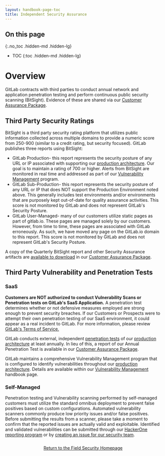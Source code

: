 ```yaml
---
layout: handbook-page-toc
title: Independent Security Assurance
---
```


## On this page
{:.no_toc .hidden-md .hidden-lg}

- TOC
{:toc .hidden-md .hidden-lg}

# Overview

GitLab contracts with third parties to conduct annual network and application penetration testing and perform continuous public security scanning (BitSight). Evidence of these are shared via our [Customer Assurance Package](https://about.gitlab.com/security/cap/).    

## Third Party Security Ratings

BitSight is a third party security rating platform that utilizes public information collected across multiple domains to provide a numeric score from 250-900 (similar to a credit rating, but security focused). GitLab publishes three reports using BitSight:
 
- GitLab Production- this report represents the security posture of any URL or IP associated with supporting our [production architecture](/handbook/engineering/infrastructure/production/architecture/). Our goal is to maintain a rating of 700 or higher. Alerts from BitSight are monitored in real time and addressed as part of our [Vulnerability Management](https://about.gitlab.com/handbook/security/security-engineering/application-security/vulnerability-management.html) program.
- GitLab Sub-Production- this report represents the security posture of any URL or IP that does NOT support the Production Environment noted above. This generally includes test environments and/or environments that are purposely kept out-of-date for quality assurance activities. This score is not monitored by GitLab and does not represent GitLab's Security Posture.
- GitLab User-Managed- many of our customers utilize static pages as part of gitlab.io. These pages are managed solely by our customers. However, from time to time, these pages are associated with GitLab erroneously. As such, we have moved any page on the GitLab.io domain to this report. This score is not monitored by GitLab and does not represent GitLab's Security Posture.

A copy of the Quarterly BitSight report and other Security Assurance artifacts are [available to download](https://about.gitlab.com/resources/customer-assurance-package/gitlab-cap-current.zip) in our [Customer Assurance Package](https://about.gitlab.com/security/cap/). 

## Third Party Vulnerability and Penetration Tests

### SaaS

**Customers are NOT authorized to conduct Vulnerability Scans or Penetration tests on GitLab's SaaS Application.** A penetration test determines whether or not defensive measures employed are strong enough to prevent security breaches. If our Customers or Prospects were to attempt their own penetration testing of our SaaS environment, it could appear as a real incident to GitLab. For more information, please review [GitLab's Terms of Service.](https://about.gitlab.com/terms/) 

GitLab conducts external, independent [penetration tests](/handbook/security/penetration-testing-policy.html) of our [production architecture](/handbook/engineering/infrastructure/production/architecture/) at least annually.  In lieu of this, a report of our Annual Penetration Test is available in our [Customer Assurance Package](https://about.gitlab.com/security/cap/). 

GitLab maintains a comprehensive Vulnerability Management program that is configured to identify vulnerabilities throughout our [production architecture](/handbook/engineering/infrastructure/production/architecture/). Details are available within our [Vulnerability Management](/handbook/security/security-engineering/application-security/vulnerability-management.html) handbook page.  

### Self-Managed

Penetration testing and Vulnerability scanning performed by self-managed customers must utilize the standard omnibus deployment to prevent false positives based on custom configurations. Automated vulnerability scanners commonly produce low priority issues and/or false positives. Before submitting the results from a scanner, please take a moment to confirm that the reported issues are actually valid and exploitable. Identified and validated vulnerabilities can be submitted through our [HackerOne reporting program](https://hackerone.com/gitlab) or by [creating an issue for our security team](https://about.gitlab.com/handbook/security/#creating-new-security-issues).

<div class="flex-row" markdown="0" style="height:40px">
    <a href="https://about.gitlab.com/handbook/security/security-assurance/field-security/" class="btn btn-purple-inv" style="width:100%;height:100%;margin:1px;display:flex;justify-content:center;align-items:center;">Return to the Field Security Homepage</a>
</div> 
